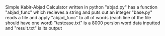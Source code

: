 Simple Kabir-Abjad Calculator written in python
"abjad.py" has a function "abjad_func" which recieves a string and puts out an integer
"base.py" reads a file and apply "abjad_func" to all of words (each line of the file should have one word)
"testcase.txt" is a 8000 persion word data inputted and "result.txt" is its output

